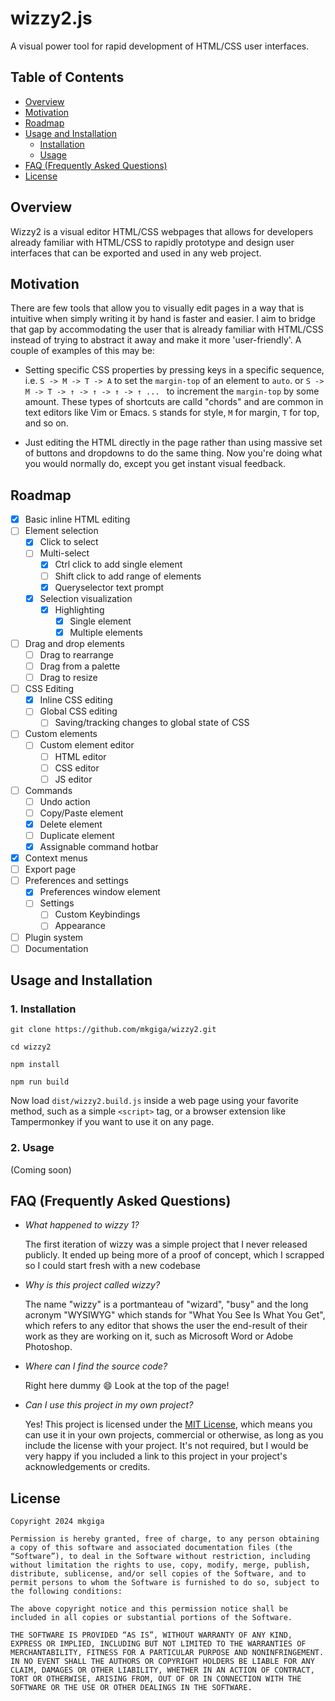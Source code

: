 # wizzy2.js

A visual power tool for rapid development of HTML/CSS user interfaces.

## Table of Contents

- [Overview](#overview)
- [Motivation](#motivation)
- [Roadmap](#roadmap)
- [Usage and Installation](#usage-and-installation)
  - [Installation](#1-installation)
  - [Usage](#2-usage)
- [FAQ (Frequently Asked Questions)](#faq-frequently-asked-questions)
- [License](#license)

## Overview

Wizzy2 is a visual editor HTML/CSS webpages that allows for developers already familiar with HTML/CSS to rapidly prototype and design user interfaces that can be exported and used in any web project.

## Motivation

There are few tools that allow you to visually edit pages in a way that is intuitive when simply writing it by hand is faster and easier. I aim to bridge that gap by accommodating the user that is already familiar with HTML/CSS instead of trying to abstract it away and make it more 'user-friendly'. A couple of examples of this may be:

- Setting specific CSS properties by pressing keys in a specific sequence, i.e. `S -> M -> T -> A` to set the `margin-top` of an element to `auto`. or `S -> M -> T -> ↑ -> ↑ -> ↑ -> ↑ ... ` to increment the `margin-top` by some amount. These types of shortcuts are calld "chords" and are common in text editors like Vim or Emacs. `S` stands for style, `M` for margin, `T` for top, and so on.

- Just editing the HTML directly in the page rather than using massive set of buttons and dropdowns to do the same thing. Now you're doing what you would normally do, except you get instant visual feedback.

## Roadmap

- [x] Basic inline HTML editing
- [ ] Element selection
  - [x] Click to select
  - [ ] Multi-select
    - [x] Ctrl click to add single element
    - [ ] Shift click to add range of elements
    - [x] Queryselector text prompt
  - [x] Selection visualization
    - [x] Highlighting
      - [x] Single element
      - [x] Multiple elements
- [ ] Drag and drop elements
  - [ ] Drag to rearrange
  - [ ] Drag from a palette
  - [ ] Drag to resize
- [ ] CSS Editing
  - [x] Inline CSS editing
  - [ ] Global CSS editing
    - [ ] Saving/tracking changes to global state of CSS
- [ ] Custom elements
  - [ ] Custom element editor
    - [ ] HTML editor
    - [ ] CSS editor
    - [ ] JS editor
- [ ] Commands
  - [ ] Undo action
  - [ ] Copy/Paste element
  - [x] Delete element
  - [ ] Duplicate element
  - [x] Assignable command hotbar
- [x] Context menus
- [ ] Export page
- [ ] Preferences and settings
  - [x] Preferences window element
  - [ ] Settings
    - [ ] Custom Keybindings
    - [ ] Appearance
- [ ] Plugin system
- [ ] Documentation

## Usage and Installation

### 1. Installation

```
git clone https://github.com/mkgiga/wizzy2.git
```

```
cd wizzy2
```

```
npm install
```

```
npm run build
```

Now load `dist/wizzy2.build.js` inside a web page using your favorite method, such as a simple `<script>` tag, or a browser extension like Tampermonkey if you want to use it on any page.

### 2. Usage

(Coming soon)

## FAQ (Frequently Asked Questions)

- _What happened to wizzy 1?_

  The first iteration of wizzy was a simple project that I never released publicly. It ended up being more of a proof of concept, which I scrapped so I could start fresh with a new codebase

- _Why is this project called wizzy?_

  The name "wizzy" is a portmanteau of "wizard", "busy" and the long acronym "WYSIWYG" which stands for "What You See Is What You Get", which refers to any editor that shows the user the end-result of their work as they are working on it, such as Microsoft Word or Adobe Photoshop.

- _Where can I find the source code?_

  Right here dummy 😄 Look at the top of the page!

- _Can I use this project in my own project?_

  Yes! This project is licensed under the [MIT License](#license), which means you can use it in your own projects, commercial or otherwise, as long as you include the license with your project. It's not required, but I would be very happy if you included a link to this project in your project's acknowledgements or credits.

## License

```
Copyright 2024 mkgiga

Permission is hereby granted, free of charge, to any person obtaining a copy of this software and associated documentation files (the “Software”), to deal in the Software without restriction, including without limitation the rights to use, copy, modify, merge, publish, distribute, sublicense, and/or sell copies of the Software, and to permit persons to whom the Software is furnished to do so, subject to the following conditions:

The above copyright notice and this permission notice shall be included in all copies or substantial portions of the Software.

THE SOFTWARE IS PROVIDED “AS IS”, WITHOUT WARRANTY OF ANY KIND, EXPRESS OR IMPLIED, INCLUDING BUT NOT LIMITED TO THE WARRANTIES OF MERCHANTABILITY, FITNESS FOR A PARTICULAR PURPOSE AND NONINFRINGEMENT. IN NO EVENT SHALL THE AUTHORS OR COPYRIGHT HOLDERS BE LIABLE FOR ANY CLAIM, DAMAGES OR OTHER LIABILITY, WHETHER IN AN ACTION OF CONTRACT, TORT OR OTHERWISE, ARISING FROM, OUT OF OR IN CONNECTION WITH THE SOFTWARE OR THE USE OR OTHER DEALINGS IN THE SOFTWARE.
```
